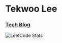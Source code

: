 # Tekwoo Lee


### [Tech Blog](https://teklog.site)

![LeetCode Stats](https://leetcard.jacoblin.cool/0teklee)
